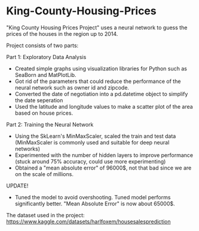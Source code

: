 # King-County-Housing-Prices
"King County Housing Prices Project" uses a neural network to guess the prices of the houses in the region up to 2014.

Project consists of two parts:

Part 1: Exploratory Data Analysis
- Created simple graphs using visualization libraries for Python such as SeaBorn and MatPlotLib.
- Got rid of the parameters that could reduce the performance of the neural network such as owner id and zipcode.
- Converted the date of negotiation into a pd.datetime object to simplify the date seperation
- Used the latitude and longitude values to make a scatter plot of the area based on house prices.

Part 2: Training the Neural Network
- Using the SkLearn's MinMaxScaler, scaled the train and test data (MinMaxScaler is commonly used and suitable for deep neural networks)
- Experimented with the number of hidden layers to improve performance (stuck around 75% accuracy, could use more experimenting)
- Obtained a "mean absolute error" of 96000$, not that bad since we are on the scale of millions. 

UPDATE!
- Tuned the model to avoid overshooting. Tuned model performs significantly better. "Mean Absolute Error" is now about 65000$.

The dataset used in the project: https://www.kaggle.com/datasets/harlfoxem/housesalesprediction
